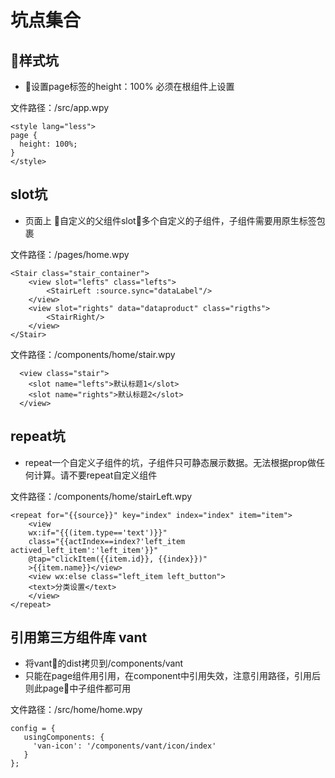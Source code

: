 # 坑点集合
## 样式坑
- 设置page标签的height：100% 必须在根组件上设置

文件路径：/src/app.wpy
```
<style lang="less">
page {
  height: 100%;
}
</style>
```
## slot坑

- 页面上 自定义的父组件slot多个自定义的子组件，子组件需要用原生标签包裹

文件路径：/pages/home.wpy
```
<Stair class="stair_container">
    <view slot="lefts" class="lefts">
        <StairLeft :source.sync="dataLabel"/>
    </view>
    <view slot="rights" data="dataproduct" class="rigths">
        <StairRight/>
    </view>
</Stair>
```
文件路径：/components/home/stair.wpy
```
  <view class="stair">
    <slot name="lefts">默认标题1</slot>
    <slot name="rights">默认标题2</slot>
  </view>
```
## repeat坑
- repeat一个自定义子组件的坑，子组件只可静态展示数据。无法根据prop做任何计算。请不要repeat自定义组件

文件路径：/components/home/stairLeft.wpy

```
<repeat for="{{source}}" key="index" index="index" item="item">
    <view
    wx:if="{{(item.type=='text')}}"
    class="{{actIndex==index?'left_item actived_left_item':'left_item'}}"
    @tap="clickItem({{item.id}}, {{index}})"
    >{{item.name}}</view>
    <view wx:else class="left_item left_button">
    <text>分类设置</text>
    </view>
</repeat>
```
## 引用第三方组件库 vant
 - 将vant的dist拷贝到/components/vant
 - 只能在page组件用引用，在component中引用失效，注意引用路径，引用后则此page中子组件都可用

文件路径：/src/home/home.wpy
 ```
config = {
    usingComponents: {
      'van-icon': '/components/vant/icon/index'
    }
};
 ```

